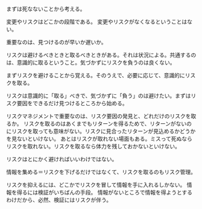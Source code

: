 まずは死なないことから考える。

変更やリスクはどこかの段階である。
変更やリスクがなくなるということはない。

重要なのは、見つけるのが早いか遅いか。

リスクは避けるべきときと取るべきときがある。それは状況による。共通するのは、意識的に取るということ。気づかずにリスクを負うのは良くない。

まずリスクを避けることから覚える。そのうえで、必要に応じて、意識的にリスクを取る。

リスクは意識的に「取る」べきで、気づかずに「負う」のは避けたい。まずはリスク要因をできるだけ見つけるところから始める。

リスクマネジメントで重要なのは、リスク要因の発見と、どれだけのリスクを取るか。
リスクを取るのはあくまでもリターンを得るためで、リターンがないのにリスクを取っても意味がない。リスクに見合ったリターンが見込めるかどうかを見ないといけない。
あとはリスクが取れない場面もある。ミスって死ぬならリスクを取れない。リスクを取るなら体力を残しておかないといけない。

リスクはとにかく避ければいいわけではない。

情報を集める＝リスクを下げるだけではなくて、リスクを取るのもリスク管理。

リスクを抑えるには、どこかでリスクを冒して情報を手に入れるしかない。
情報を得るには検証がいちばんの手段。
情報がないところで情報を得ようとするわけだから、必然、検証にはリスクが伴う。
